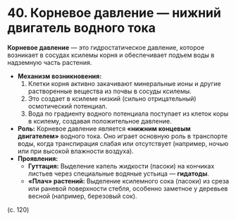 # 40. Корневое давление — нижний двигатель водного тока

**Корневое давление** — это гидростатическое давление, которое возникает в сосудах ксилемы корня и обеспечивает подъем воды в надземную часть растения.

*   **Механизм возникновения:**
    1.  Клетки корня активно закачивают минеральные ионы и другие растворенные вещества из почвы в сосуды ксилемы.
    2.  Это создает в ксилеме низкий (сильно отрицательный) осмотический потенциал.
    3.  Вода по градиенту водного потенциала поступает из клеток коры в ксилему, создавая положительное давление.
*   **Роль:** Корневое давление является **«нижним концевым двигателем»** водного тока. Оно играет основную роль в транспорте воды, когда транспирация слабая или отсутствует (например, ночью или при высокой влажности воздуха).
*   **Проявления:**
    *   **Гуттация:** Выделение капель жидкости (пасоки) на кончиках листьев через специальные водяные устьица — **гидатоды**.
    *   **«Плач» растений:** Выделение ксилемного сока (пасоки) из среза или раневой поверхности стебля, особенно заметное у деревьев весной (например, березовый сок).

(с. 120)
